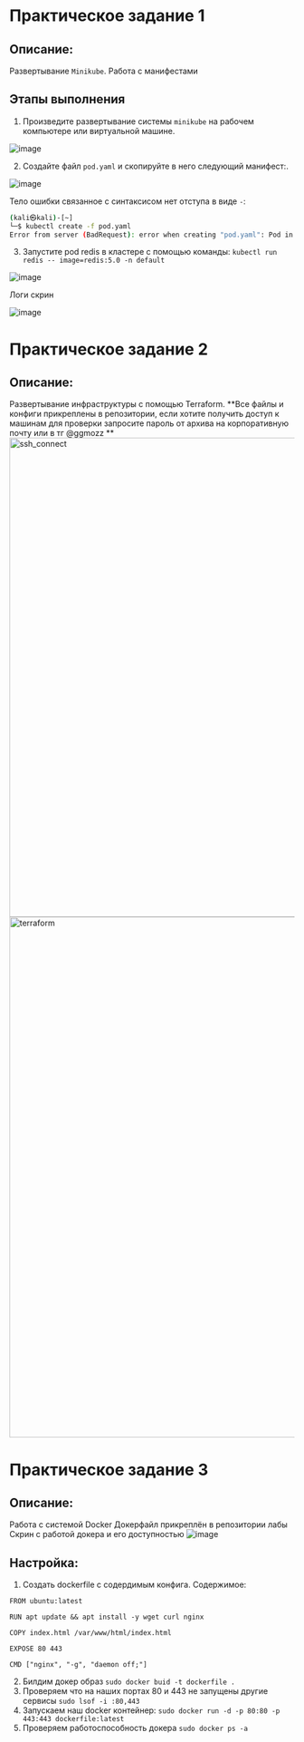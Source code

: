 # Практическое задание 1
## Описание: 
Развертывание `Minikube`. Работа с манифестами

## Этапы выполнения 

1. Произведите развертывание системы `minikube` на рабочем компьютере или виртуальной машине.

![image](https://github.com/user-attachments/assets/37c9cb1d-b167-4c2d-98e8-c0b9d6af50b7)



2. Cоздайте файл `pod.yaml` и скопируйте в него следующий манифест:.

![image](https://github.com/user-attachments/assets/2a93900c-1237-44c7-a893-ff1bcb1537a1)


Тело ошибки связанное с синтаксисом нет отступа в виде `-`:

```bash
(kali㉿kali)-[~]
└─$ kubectl create -f pod.yaml              
Error from server (BadRequest): error when creating "pod.yaml": Pod in version "v1" cannot be handled as a Pod: json: cannot unmarshal object into Go struct field PodSpec.spec.containers of type []v1.Container
```

3.  Запустите pod redis в кластере с помощью команды: `kubectl run redis -- image=redis:5.0 -n default`
   
![image](https://github.com/user-attachments/assets/efb106fb-326a-4c00-8a6f-5eb4ccb9704e)


Логи скрин

![image](https://github.com/user-attachments/assets/bce7b56d-e083-482e-9317-44d4c66f2853)


# Практическое задание 2
## Описание: 
Развертывание инфраструктуры c помощью Terraform.
**Все файлы и конфиги прикреплены в репозитории, если хотите получить доступ к машинам для проверки запросите пароль от архива на корпоративную почту или в тг @ggmozz **
<img width="846" alt="ssh_connect" src="https://github.com/user-attachments/assets/e42f10cc-4eff-4752-bd1c-8c78fd3e33cb" />
<img width="919" alt="terraform" src="https://github.com/user-attachments/assets/5cb10750-8f7b-467d-8907-76529c383633" />

# Практическое задание 3 
## Описание:
Работа с системой Docker
Докерфайл прикреплён в репозитории лабы
Скрин с работой докера и его доступностью
![image](https://github.com/user-attachments/assets/db4130f7-eb1c-442e-aac6-bcadde8bb056)

## Настройка:
1. Создать dockerfile с содердимым конфига.
   Содержимое:
```
FROM ubuntu:latest

RUN apt update && apt install -y wget curl nginx

COPY index.html /var/www/html/index.html

EXPOSE 80 443

CMD ["nginx", "-g", "daemon off;"]
```
2. Билдим докер образ
`sudo docker buid -t dockerfile .`
3. Проверяем что на наших портах 80 и 443 не запущены другие сервисы
`sudo lsof -i :80,443`
4. Запускаем наш docker контейнер:
`sudo docker run -d -p 80:80 -p 443:443 dockerfile:latest`
5. Проверяем работоспособность докера
`sudo docker ps -a`






